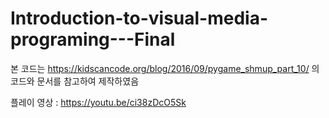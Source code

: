 # Introduction-to-visual-media-programing---Final

본 코드는 https://kidscancode.org/blog/2016/09/pygame_shmup_part_10/ 의 코드와 문서를 참고하여 제작하였음

플레이 영상 : https://youtu.be/ci38zDcO5Sk
